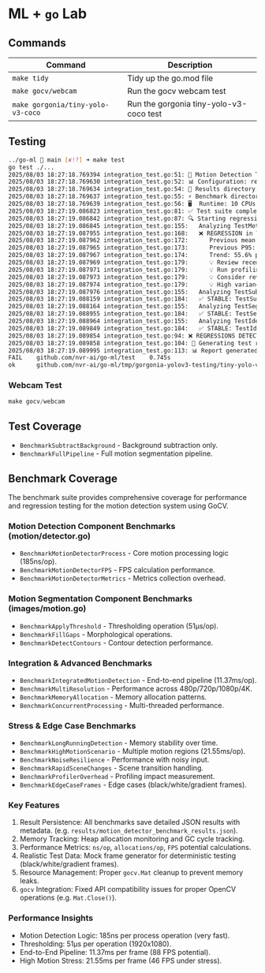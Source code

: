 # ML + `go` Lab

## Commands

| Command | Description |
|----|----|
| `make tidy` | Tidy up the go.mod file |
| `make gocv/webcam` | Run the gocv webcam test |
| `make gorgonia/tiny-yolo-v3-coco` | Run the gorgonia tiny-yolo-v3-coco test |

## Testing

```sh
../go-ml 🌱 main [✘!?] ➜ make test
go test ./...
2025/08/03 18:27:18.769394 integration_test.go:51: 🚀 Motion Detection Test Suite Starting...
2025/08/03 18:27:18.769630 integration_test.go:52: 📊 Configuration: regression=true, verbose=true, report=true
2025/08/03 18:27:18.769634 integration_test.go:54: 💾 Results directory: ./test_results
2025/08/03 18:27:18.769637 integration_test.go:55: ⚡ Benchmark directory: ./benchmarks
2025/08/03 18:27:18.769639 integration_test.go:56: 🖥️  Runtime: 10 CPUs available
2025/08/03 18:27:19.086823 integration_test.go:81: ✅ Test suite completed in 317.148042ms with exit code 0
2025/08/03 18:27:19.086842 integration_test.go:87: 🔍 Starting regression analysis...
2025/08/03 18:27:19.086845 integration_test.go:155:   Analyzing TestMotionSegmenterCreation...
2025/08/03 18:27:19.087955 integration_test.go:168:   ❌ REGRESSION in TestMotionSegmenterCreation: REGRESSION: Duration increased by 460.2% (threshold: 10.0%); Consistent degradation trend: 55.6% per execution
2025/08/03 18:27:19.087962 integration_test.go:172:      Previous mean: 0.60 ms
2025/08/03 18:27:19.087965 integration_test.go:173:      Previous P95:  1.75 ms
2025/08/03 18:27:19.087967 integration_test.go:174:      Trend: 55.6% per execution
2025/08/03 18:27:19.087969 integration_test.go:179:      💡 Review recent code changes for performance impacts
2025/08/03 18:27:19.087971 integration_test.go:179:      💡 Run profiling to identify bottlenecks
2025/08/03 18:27:19.087973 integration_test.go:179:      💡 Consider reverting recent changes if regression is severe
2025/08/03 18:27:19.087974 integration_test.go:179:      💡 High variance detected (CV=1.11), consider stabilizing test environment
2025/08/03 18:27:19.087976 integration_test.go:155:   Analyzing TestSubtractBackground...
2025/08/03 18:27:19.088159 integration_test.go:184:   ✅ STABLE: TestSubtractBackground
2025/08/03 18:27:19.088164 integration_test.go:155:   Analyzing TestSegmentMotionPipeline...
2025/08/03 18:27:19.088955 integration_test.go:184:   ✅ STABLE: TestSegmentMotionPipeline
2025/08/03 18:27:19.088964 integration_test.go:155:   Analyzing TestIdempotency...
2025/08/03 18:27:19.089849 integration_test.go:184:   ✅ STABLE: TestIdempotency
2025/08/03 18:27:19.089854 integration_test.go:94: ❌ REGRESSIONS DETECTED - Build should fail!
2025/08/03 18:27:19.089858 integration_test.go:104: 📝 Generating test report...
2025/08/03 18:27:19.089995 integration_test.go:113: 📊 Report generated: test_results/reports/test_report_20250803_182719.html
FAIL    github.com/nvr-ai/go-ml/test    0.745s
ok      github.com/nvr-ai/go-ml/tmp/gorgonia-yolov3-testing/tiny-yolo-v3-coco   0.438s [no tests to run]
```

### Webcam Test

```javascript
make gocv/webcam
```

## Test Coverage

* `BenchmarkSubtractBackground` - Background subtraction only.
* `BenchmarkFullPipeline` - Full motion segmentation pipeline.

## Benchmark Coverage

The benchmark suite provides comprehensive coverage for performance and regression testing for the motion detection system using GoCV.

### Motion Detection Component Benchmarks (motion/detector.go)

* `BenchmarkMotionDetectorProcess` - Core motion processing logic (185ns/op).
* `BenchmarkMotionDetectorFPS` - FPS calculation performance.
* `BenchmarkMotionDetectorMetrics` - Metrics collection overhead.

### Motion Segmentation Component Benchmarks (images/motion.go)

* `BenchmarkApplyThreshold` - Thresholding operation (51μs/op).
* `BenchmarkFillGaps` - Morphological operations.
* `BenchmarkDetectContours` - Contour detection performance.

### Integration & Advanced Benchmarks

* `BenchmarkIntegratedMotionDetection` - End-to-end pipeline (11.37ms/op).
* `BenchmarkMultiResolution` - Performance across 480p/720p/1080p/4K.
* `BenchmarkMemoryAllocation` - Memory allocation patterns.
* `BenchmarkConcurrentProcessing` - Multi-threaded performance.

### Stress & Edge Case Benchmarks

* `BenchmarkLongRunningDetection` - Memory stability over time.
* `BenchmarkHighMotionScenario` - Multiple motion regions (21.55ms/op).
* `BenchmarkNoiseResilience` - Performance with noisy input.
* `BenchmarkRapidSceneChanges` - Scene transition handling.
* `BenchmarkProfilerOverhead` - Profiling impact measurement.
* `BenchmarkEdgeCaseFrames` - Edge cases (black/white/gradient frames).

### Key Features


1. Result Persistence: All benchmarks save detailed JSON results with metadata. (e.g. `results/motion_detector_benchmark_results.json`).
2. Memory Tracking: Heap allocation monitoring and GC cycle tracking.
3. Performance Metrics: `ns/op`, `allocations/op`, `FPS` potential calculations.
4. Realistic Test Data: Mock frame generator for deterministic testing (black/white/gradient frames).
5. Resource Management: Proper `gocv.Mat` cleanup to prevent memory leaks.
6. `gocv` Integration: Fixed API compatibility issues for proper OpenCV operations (e.g. `Mat.Close()`).

### Performance Insights

* Motion Detection Logic: 185ns per process operation (very fast).
* Thresholding: 51μs per operation (1920x1080).
* End-to-End Pipeline: 11.37ms per frame (88 FPS potential).
* High Motion Stress: 21.55ms per frame (46 FPS under stress).


